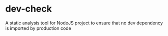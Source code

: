 # dev-check
A static analysis tool for NodeJS project to ensure that no dev dependency is imported by production code
